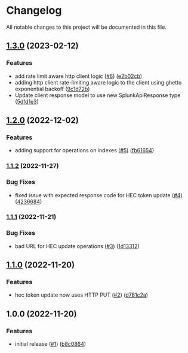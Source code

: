 # Changelog

All notable changes to this project will be documented in this file.

## [1.3.0](https://github.com/atanaspam/splunkacs-api-go/compare/v1.2.0...v1.3.0) (2023-02-12)


### Features

* add rate limit aware http client logic ([#6](https://github.com/atanaspam/splunkacs-api-go/issues/6)) ([e2b02cb](https://github.com/atanaspam/splunkacs-api-go/commit/e2b02cb096e9c9e610cbd02feca0c20e205fe415))
* adding http client rate-limiting aware logic to the client using ghetto exponential backoff ([9c1d72b](https://github.com/atanaspam/splunkacs-api-go/commit/9c1d72bcd4e66f722b15e573dc53752698f12fc4))
* Update client response model to use new SplunkApiResponse type ([5dfd1e3](https://github.com/atanaspam/splunkacs-api-go/commit/5dfd1e33e12df9a63631dd7fd621c15614be9ffa))

## [1.2.0](https://github.com/atanaspam/splunkacs-api-go/compare/v1.1.2...v1.2.0) (2022-12-02)


### Features

* adding support for operations on indexes ([#5](https://github.com/atanaspam/splunkacs-api-go/issues/5)) ([fb61654](https://github.com/atanaspam/splunkacs-api-go/commit/fb61654cfb0e4397b5641b0acca8df3e8bb9fa43))

### [1.1.2](https://github.com/atanaspam/splunkacs-api-go/compare/v1.1.1...v1.1.2) (2022-11-27)


### Bug Fixes

* fixed issue with expected response code for HEC token update ([#4](https://github.com/atanaspam/splunkacs-api-go/issues/4)) ([4236684](https://github.com/atanaspam/splunkacs-api-go/commit/423668479a4a1c364c22463c2952ccbce9a19c7c))

### [1.1.1](https://github.com/atanaspam/splunkacs-api-go/compare/v1.1.0...v1.1.1) (2022-11-21)


### Bug Fixes

* bad URL for HEC update operations ([#3](https://github.com/atanaspam/splunkacs-api-go/issues/3)) ([1d13312](https://github.com/atanaspam/splunkacs-api-go/commit/1d13312423765941c66e7abfce078f0f14376929))

## [1.1.0](https://github.com/atanaspam/splunkacs-api-go/compare/v1.0.0...v1.1.0) (2022-11-20)


### Features

* hec token update now uses HTTP PUT ([#2](https://github.com/atanaspam/splunkacs-api-go/issues/2)) ([d781c2a](https://github.com/atanaspam/splunkacs-api-go/commit/d781c2a44da45e70211bbde5c10a9294aeccaa61))

## 1.0.0 (2022-11-20)


### Features

* initial release ([#1](https://github.com/atanaspam/splunkacs-api-go/issues/1)) ([b8c0864](https://github.com/atanaspam/splunkacs-api-go/commit/b8c08644b6e9c6c480100edbdc4fcc59b3448f03))
